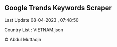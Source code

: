 

## Google Trends Keywords Scraper 
 
Last Update 08-04-2023 , 07:48:50

Country List :
VIETNAM.json



© Abdul Muttaqin 
